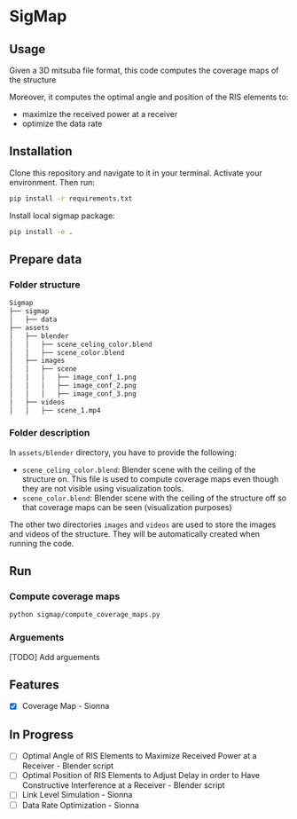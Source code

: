 # SigMap

## Usage

Given a 3D mitsuba file format, this code computes the coverage maps of the structure

Moreover, it computes the optimal angle and position of the RIS elements to:

- maximize the received power at a receiver
- optimize the data rate

## Installation

Clone this repository and navigate to it in your terminal. Activate your environment. Then run:

```bash
pip install -r requirements.txt
```

Install local sigmap package:

```bash
pip install -e .
```

## Prepare data

### Folder structure

``` bash
Sigmap
├── sigmap
│   ├── data
├── assets
│   ├── blender
│   │   ├── scene_celing_color.blend
│   │   ├── scene_color.blend
│   ├── images
│   │   ├── scene
│   │   │   ├── image_conf_1.png
│   │   │   ├── image_conf_2.png
│   │   │   ├── image_conf_3.png
│   ├── videos
│   │   ├── scene_1.mp4

```

### Folder description

In `assets/blender` directory, you have to provide the following:

- `scene_celing_color.blend`: Blender scene with the ceiling of the structure on. This file is used to compute coverage maps even though they are not visible using visualization tools.
- `scene_color.blend`: Blender scene with the ceiling of the structure off so that coverage maps can be seen (visualization purposes)

The other two directories `images` and `videos` are used to store the images and videos of the structure. They will be automatically created when running the code.

## Run

### Compute coverage maps

```bash
python sigmap/compute_coverage_maps.py 
```

### Arguements

[TODO] Add arguements

## Features

- [x] Coverage Map - Sionna

## In Progress

- [ ] Optimal Angle of RIS Elements to Maximize Received Power at a Receiver - Blender script
- [ ] Optimal Position of RIS Elements to Adjust Delay in order to Have Constructive Interference at a Receiver - Blender script
- [ ] Link Level Simulation - Sionna
- [ ] Data Rate Optimization - Sionna